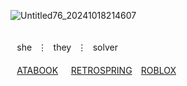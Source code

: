 ![Untitled76_20241018214607](https://github.com/user-attachments/assets/705f234d-95f8-42b8-a158-dfd64ca31fd3)

⠀⠀ㅤㅤㅤㅤㅤㅤㅤㅤ⠀⠀⠀⠀⠀⠀⠀⠀⠀⠀⠀⠀ㅤ⠀⠀⠀ㅤㅤㅤㅤㅤㅤㅤ ⠀she⠀⋮⠀they⠀⋮⠀solver⠀
　　　　　　　　　　　　　　　　　　　　　　　⠀[ATABOOK](https://cyn.atabook.org/)⠀⠀[RETROSPRING](https://retrospring.net/@rxmriflwr)⠀  [ROBLOX](https://www.roblox.com/users/1376427519/profile)
